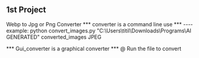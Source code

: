 1st Project
-----------
Webp to Jpg or Png Converter
*** converter is a command line use ***
---- example: python convert_images.py "C:\Users\titil\Downloads\Programs\AI GENERATED" converted_images JPEG

*** Gui_converter is a graphical converter ***
@ Run the file to convert
